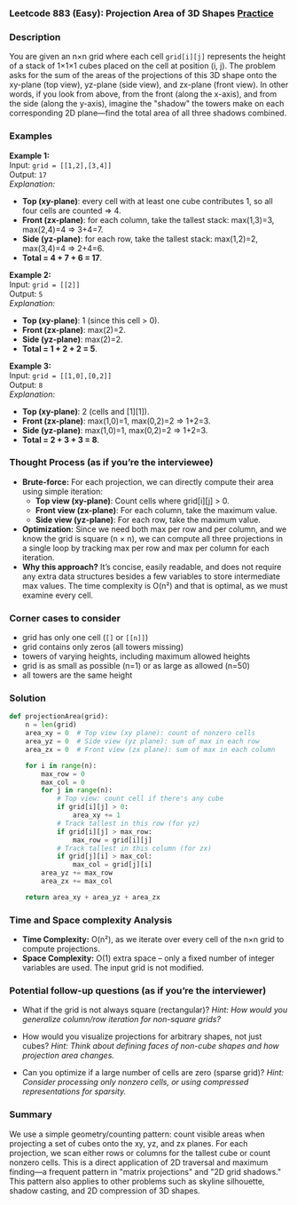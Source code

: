 ### Leetcode 883 (Easy): Projection Area of 3D Shapes [Practice](https://leetcode.com/problems/projection-area-of-3d-shapes)

### Description  
You are given an n×n grid where each cell `grid[i][j]` represents the height of a stack of 1×1×1 cubes placed on the cell at position (i, j). The problem asks for the sum of the areas of the projections of this 3D shape onto the xy-plane (top view), yz-plane (side view), and zx-plane (front view). In other words, if you look from above, from the front (along the x-axis), and from the side (along the y-axis), imagine the "shadow" the towers make on each corresponding 2D plane—find the total area of all three shadows combined.

### Examples  

**Example 1:**  
Input: `grid = [[1,2],[3,4]]`  
Output: `17`  
*Explanation:*
- **Top (xy-plane)**: every cell with at least one cube contributes 1, so all four cells are counted ⇒ 4.
- **Front (zx-plane)**: for each column, take the tallest stack: max(1,3)=3, max(2,4)=4 ⇒ 3+4=7.
- **Side (yz-plane)**: for each row, take the tallest stack: max(1,2)=2, max(3,4)=4 ⇒ 2+4=6.
- **Total = 4 + 7 + 6 = 17**.

**Example 2:**  
Input: `grid = [[2]]`  
Output: `5`  
*Explanation:*
- **Top (xy-plane)**: 1 (since this cell > 0).
- **Front (zx-plane)**: max(2)=2.
- **Side (yz-plane)**: max(2)=2.
- **Total = 1 + 2 + 2 = 5**.

**Example 3:**  
Input: `grid = [[1,0],[0,2]]`  
Output: `8`  
*Explanation:*
- **Top (xy-plane)**: 2 (cells  and [1][1]).
- **Front (zx-plane)**: max(1,0)=1, max(0,2)=2 ⇒ 1+2=3.
- **Side (yz-plane)**: max(1,0)=1, max(0,2)=2 ⇒ 1+2=3.
- **Total = 2 + 3 + 3 = 8**.

### Thought Process (as if you’re the interviewee)  
- **Brute-force:** For each projection, we can directly compute their area using simple iteration:
  - **Top view (xy-plane)**: Count cells where grid[i][j] > 0.
  - **Front view (zx-plane)**: For each column, take the maximum value.
  - **Side view (yz-plane)**: For each row, take the maximum value.
- **Optimization:** Since we need both max per row and per column, and we know the grid is square (n × n), we can compute all three projections in a single loop by tracking max per row and max per column for each iteration.
- **Why this approach?** It’s concise, easily readable, and does not require any extra data structures besides a few variables to store intermediate max values. The time complexity is O(n²) and that is optimal, as we must examine every cell.

### Corner cases to consider  
- grid has only one cell (`[]` or `[[n]]`)
- grid contains only zeros (all towers missing)
- towers of varying heights, including maximum allowed heights
- grid is as small as possible (n=1) or as large as allowed (n=50)
- all towers are the same height

### Solution

```python
def projectionArea(grid):
    n = len(grid)
    area_xy = 0  # Top view (xy plane): count of nonzero cells
    area_yz = 0  # Side view (yz plane): sum of max in each row
    area_zx = 0  # Front view (zx plane): sum of max in each column

    for i in range(n):
        max_row = 0
        max_col = 0
        for j in range(n):
            # Top view: count cell if there's any cube
            if grid[i][j] > 0:
                area_xy += 1
            # Track tallest in this row (for yz)
            if grid[i][j] > max_row:
                max_row = grid[i][j]
            # Track tallest in this column (for zx)
            if grid[j][i] > max_col:
                max_col = grid[j][i]
        area_yz += max_row
        area_zx += max_col

    return area_xy + area_yz + area_zx
```

### Time and Space complexity Analysis  

- **Time Complexity:** O(n²), as we iterate over every cell of the n×n grid to compute projections.
- **Space Complexity:** O(1) extra space – only a fixed number of integer variables are used. The input grid is not modified.

### Potential follow-up questions (as if you’re the interviewer)  

- What if the grid is not always square (rectangular)?
  *Hint: How would you generalize column/row iteration for non-square grids?*

- How would you visualize projections for arbitrary shapes, not just cubes?
  *Hint: Think about defining faces of non-cube shapes and how projection area changes.*

- Can you optimize if a large number of cells are zero (sparse grid)?
  *Hint: Consider processing only nonzero cells, or using compressed representations for sparsity.*

### Summary
We use a simple geometry/counting pattern: count visible areas when projecting a set of cubes onto the xy, yz, and zx planes. For each projection, we scan either rows or columns for the tallest cube or count nonzero cells. This is a direct application of 2D traversal and maximum finding—a frequent pattern in "matrix projections" and "2D grid shadows." This pattern also applies to other problems such as skyline silhouette, shadow casting, and 2D compression of 3D shapes.